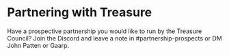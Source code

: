 # Partnering with Treasure

Have a prospective partnership you would like to run by the Treasure Council? Join the Discord and leave a note in #partnership-prospects or DM John Patten or Gaarp.
